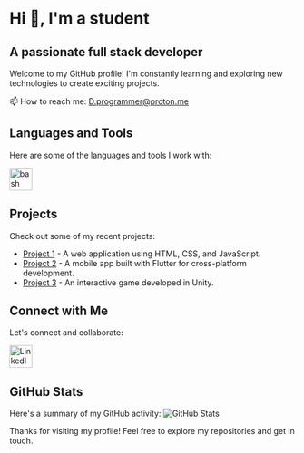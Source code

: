 # Hi 👋, I'm a student
## A passionate full stack developer

Welcome to my GitHub profile! I'm constantly learning and exploring new technologies to create exciting projects.

📫 How to reach me: [D.programmer@proton.me](mailto:D.programmer@proton.me)

## Languages and Tools
Here are some of the languages and tools I work with:

<p align="left">
    <a href="https://www.gnu.org/software/bash/" target="_blank" rel="noreferrer">
        <img src="https://www.vectorlogo.zone/logos/gnu_bash/gnu_bash-icon.svg" alt="bash" width="40" height="40"/>
    </a>
    <!-- Add more language and tool icons here -->
</p>

## Projects
Check out some of my recent projects:

- [Project 1](#) - A web application using HTML, CSS, and JavaScript.
- [Project 2](#) - A mobile app built with Flutter for cross-platform development.
- [Project 3](#) - An interactive game developed in Unity.

## Connect with Me
Let's connect and collaborate:

<p align="left">
    <a href="https://linkedin.com/in/yourusername" target="_blank" rel="noreferrer">
        <img src="https://www.vectorlogo.zone/logos/linkedin/linkedin-icon.svg" alt="LinkedIn" width="40" height="40"/>
    </a>
    <!-- Add more social media icons and links here -->
</p>

## GitHub Stats
Here's a summary of my GitHub activity:
![GitHub Stats](https://github-readme-stats.vercel.app/api?username=yourusername&show_icons=true&theme=radical)

Thanks for visiting my profile! Feel free to explore my repositories and get in touch.
